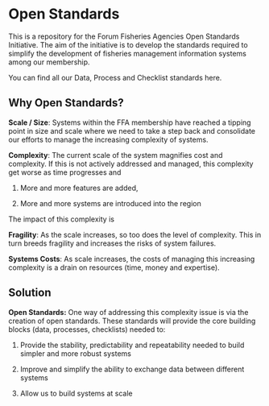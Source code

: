 Open Standards
==============

This is a repository for the Forum Fisheries Agencies Open Standards Initiative.
The aim of the initiative is to develop the standards required to simplify the
development of fisheries management information systems among our membership.

You can find all our Data, Process and Checklist standards here.

Why Open Standards?
-------------------

**Scale / Size**: Systems within the FFA membership have reached a tipping point
in size and scale where we need to take a step back and consolidate our efforts
to manage the increasing complexity of systems.

**Complexity**: The current scale of the system magnifies cost and complexity.
If this is not actively addressed and managed, this complexity get worse as time
progresses and

1.  More and more features are added,

2.  More and more systems are introduced into the region

The impact of this complexity is

**Fragility**: As the scale increases, so too does the level of complexity. This
in turn breeds fragility and increases the risks of system failures.

**Systems Costs**: As scale increases, the costs of managing this increasing
complexity is a drain on resources (time, money and expertise).

Solution
--------

**Open Standards:** One way of addressing this complexity issue is via the
creation of open standards. These standards will provide the core building
blocks (data, processes, checklists) needed to:

1.  Provide the stability, predictability and repeatability needed to build
    simpler and more robust systems

2.  Improve and simplify the ability to exchange data between different systems

3.  Allow us to build systems at scale
